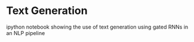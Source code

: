 # Text Generation

ipython notebook showing the use of text generation using gated RNNs in an NLP pipeline
